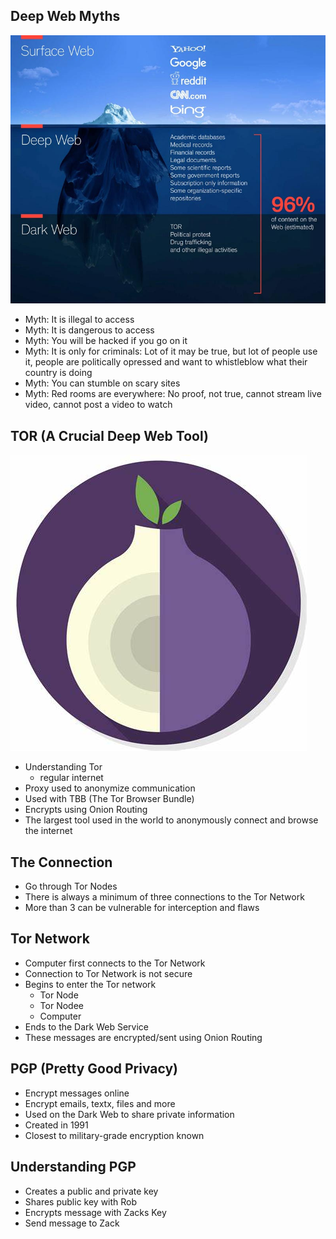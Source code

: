 ## Deep Web Myths

![./images/what-is-the-deep-web.jpg](./images/what-is-the-deep-web.jpg)

- Myth: It is illegal to access
- Myth: It is dangerous to access
- Myth: You will be hacked if you go on it
- Myth: It is only for criminals: Lot of it may be true, but lot of people use it, people are politically opressed and want to whistleblow what their country is doing
- Myth: You can stumble on scary sites
- Myth: Red rooms are everywhere: No proof, not true, cannot stream live video, cannot post a video to watch

## TOR (A Crucial Deep Web Tool)

![./images/tor-logo.jfif](./images/tor-logo.jfif)

- Understanding Tor
    - regular internet
- Proxy used to anonymize communication
- Used with TBB (The Tor Browser Bundle)
- Encrypts using Onion Routing
- The largest tool used in the world to anonymously connect and browse the internet

The Connection
--------------

- Go through Tor Nodes
- There is always a minimum of three connections to the Tor Network
- More than 3 can be vulnerable for interception and flaws

Tor Network
-----------

- Computer first connects to the Tor Network
- Connection to Tor Network is not secure
- Begins to enter the Tor network
    - Tor Node
    - Tor Nodee
    - Computer
- Ends to the Dark Web Service
- These messages are encrypted/sent using Onion Routing

## PGP (Pretty Good Privacy)

- Encrypt messages online
- Encrypt emails, textx, files and more
- Used on the Dark Web to share private information
- Created in 1991
- Closest to military-grade encryption known

Understanding PGP
-----------------

- Creates a public and private key
- Shares public key with Rob
- Encrypts message with Zacks Key
- Send message to Zack
